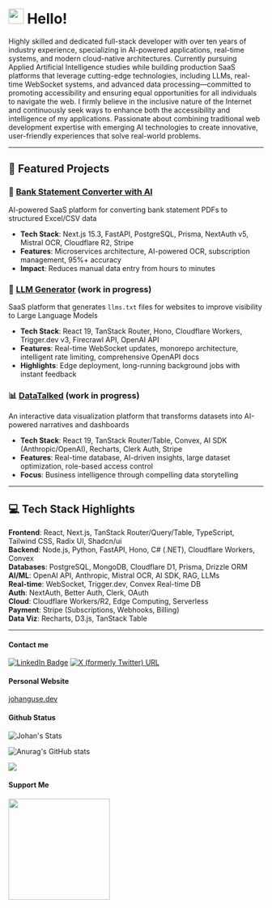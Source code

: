 <h1><img src="https://emojis.slackmojis.com/emojis/images/1588262851/8816/meow_bread_appear.gif?1588262851" width="30"/> Hello! </h1>

<p>Highly skilled and dedicated full-stack developer with over ten years of industry experience, specializing in AI-powered applications, real-time systems, and modern cloud-native architectures. Currently pursuing Applied Artificial Intelligence studies while building production SaaS platforms that leverage cutting-edge technologies, including LLMs, real-time WebSocket systems, and advanced data processing—committed to promoting accessibility and ensuring equal opportunities for all individuals to navigate the web. I firmly believe in the inclusive nature of the Internet and continuously seek ways to enhance both the accessibility and intelligence of my applications. Passionate about combining traditional web development expertise with emerging AI technologies to create innovative, user-friendly experiences that solve real-world problems.</p>

---

## 🚀 Featured Projects

### 🤖 [Bank Statement Converter with AI](https://bankstatementconverterwithai.com/)
AI-powered SaaS platform for converting bank statement PDFs to structured Excel/CSV data
- **Tech Stack**: Next.js 15.3, FastAPI, PostgreSQL, Prisma, NextAuth v5, Mistral OCR, Cloudflare R2, Stripe
- **Features**: Microservices architecture, AI-powered OCR, subscription management, 95%+ accuracy
- **Impact**: Reduces manual data entry from hours to minutes

### 🔗 [LLM Generator](https://llmgenerator.com/) (work in progress)
SaaS platform that generates `llms.txt` files for websites to improve visibility to Large Language Models
- **Tech Stack**: React 19, TanStack Router, Hono, Cloudflare Workers, Trigger.dev v3, Firecrawl API, OpenAI API
- **Features**: Real-time WebSocket updates, monorepo architecture, intelligent rate limiting, comprehensive OpenAPI docs
- **Highlights**: Edge deployment, long-running background jobs with instant feedback

### 📊 [DataTalked](https://datatalked.com/) (work in progress)
An interactive data visualization platform that transforms datasets into AI-powered narratives and dashboards
- **Tech Stack**: React 19, TanStack Router/Table, Convex, AI SDK (Anthropic/OpenAI), Recharts, Clerk Auth, Stripe
- **Features**: Real-time database, AI-driven insights, large dataset optimization, role-based access control
- **Focus**: Business intelligence through compelling data storytelling

---

## 💻 Tech Stack Highlights

**Frontend**: React, Next.js, TanStack Router/Query/Table, TypeScript, Tailwind CSS, Radix UI, Shadcn/ui  
**Backend**: Node.js, Python, FastAPI, Hono, C# (.NET), Cloudflare Workers, Convex  
**Databases**: PostgreSQL, MongoDB, Cloudflare D1, Prisma, Drizzle ORM  
**AI/ML**: OpenAI API, Anthropic, Mistral OCR, AI SDK, RAG, LLMs  
**Real-time**: WebSocket, Trigger.dev, Convex Real-time DB  
**Auth**: NextAuth, Better Auth, Clerk, OAuth  
**Cloud**: Cloudflare Workers/R2, Edge Computing, Serverless  
**Payment**: Stripe (Subscriptions, Webhooks, Billing)  
**Data Viz**: Recharts, D3.js, TanStack Table

---

<h4>Contact me</h4>

<p><a href="https://www.linkedin.com/in/johanguse/"><img src="https://img.shields.io/badge/-@johanguse-0077B5?style=flat-square&amp;labelColor=0077B5&amp;logo=LinkedIn&amp;link=https://www.linkedin.com/in/johanguse/" alt="LinkedIn Badge"></a>
  <a href="https://twitter.com/johanguse/"><img alt="X (formerly Twitter) URL" src="https://img.shields.io/twitter/url?url=https%3A%2F%2Ftwitter.com%2Fjohanguse%2F&style=flat-square&logo=twitter&label=My%20Twitter&link=https%3A%2F%2Ftwitter.com%2Fjohanguse%2F">
</a></p>


<h4>Personal Website</h4>
<a href="http://johanguse.dev/">johanguse.dev</a>

<h4>Github Status</h4>
<img src="https://github-readme-stats.vercel.app/api?username=johanguse&show_icons=true&include_all_commits=true&theme=dark" alt="Johan's Stats" />

![Anurag's GitHub stats](https://github-readme-stats.vercel.app/api?username=johanguse&show_icons=true&theme=transparent)

![](http://estruyf-github.azurewebsites.net/api/VisitorHit?user=johanguse&repo=johanguse&countColorcountColor)

<h4>Support Me</h4>
<a href="https://www.buymeacoffee.com/johanguse"><img src="https://cdn.buymeacoffee.com/buttons/v2/default-yellow.png" width="200" /></a>
